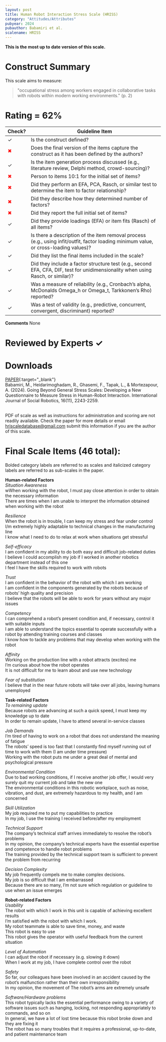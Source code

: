 ```yaml
---
layout: post
title: Human Robot Interaction Stress Scale (HRISS)
category: "Attitudes/Attributes"
pubyear: 2024
pubauthor: Babamiri et al.
scalename: HRISS
---
```


**This is the most up to date version of this scale.**

# Construct Summary

This scale aims to measure:
 
>"occupational stress among workers engaged in collaborative tasks with robots within modern working environments." (p. 2) 


# Rating = 62% 

<table>
  <thead>
    <tr>
      <th>Check?</th>
      <th>Guideline Item</th>
    </tr>
  </thead>
  <tbody>
    <tr>
      <td>&#10003;</td>
      <td>Is the construct defined?</td>
    </tr>
    <tr>
      <td style="color: red;">&#10006;</td>
      <td>Does the final version of the items capture the construct as it has been defined by the authors?</td>
    </tr>
    <tr>
      <td>&#10003;</td>
      <td>Is the item generation process discussed (e.g., literature review, Delphi method, crowd-sourcing)?</td>
    </tr>
    <tr>
      <td style="color: red;">&#10006;</td>
      <td>Person to items 10:1 for the initial set of items?</td>
    </tr>
    <tr>
      <td style="color: red;">&#10006;</td>
      <td>Did they perform an EFA, PCA, Rasch, or similar test to determine the item to factor relationship?</td>
    </tr>
    <tr>
      <td style="color: red;">&#10006;</td>
      <td>Did they describe how they determined number of factors?</td>
    </tr>
    <tr>
      <td style="color: red;">&#10006;</td>
      <td>Did they report the full initial set of items?</td>
    </tr>
    <tr>
      <td>&#10003;</td>
      <td>Did they provide loadings (EFA) or item fits (Rasch) of all items?</td>
    </tr>
    <tr>
      <td>&#10003;</td>
      <td>Is there a description of the item removal process (e.g., using infit/outfit, factor loading minimum value, or cross-loading values)?</td>
    </tr>
    <tr>
      <td>&#10003;</td>
      <td>Did they list the final items included in the scale?</td>
    </tr>
    <tr>
      <td>&#10003;</td>
      <td>Did they include a factor structure test (e.g., second EFA, CFA, DIF, test for unidimensionality when using Rasch, or similar)?</td>
    </tr>
    <tr>
      <td>&#10003;</td>
      <td>Was a measure of reliability (e.g., Cronbach’s alpha, McDonalds Omega_h or Omega_t, Tarkkonen’s Rho) reported?</td>
    </tr>
    <tr>
      <td>&#10003;</td>
      <td>Was a test of validity (e.g., predictive, concurrent, convergent, discriminant) reported?</td>
    </tr>
  </tbody>
</table>

**Comments**
None

# Reviewed by Experts &#10003;


# Downloads
[PAPER](https://link.springer.com/article/10.1007/s12369-024-01183-5){:target="_blank"}
<br>Babamiri, M., Heidarimoghadam, R., Ghasemi, F., Tapak, L., & Mortezapour, A. (2024). Going Beyond General Stress Scales: Developing a New Questionnaire to Measure Stress in Human-Robot Interaction. International Journal of Social Robotics, 16(11), 2243-2259.

<br>PDF of scale as well as instructions for administration and scoring are not readily available. Check the paper for more details or email hriscaledatabase@gmail.com submit this information if you are the author of this scale.

# Final Scale Items (46 total):
Bolded category labels are referred to as scales and italicized category labels are referred to as sub-scales in the paper.

**Human-related Factors**
<br>*Situation Awareness*
<br>wWhen working with the robot, I must pay close attention in order to obtain the necessary information
<br>There are times when I am unable to interpret the information obtained when working
with the robot

*Resilience*
<br>When the robot is in trouble, I can keep my stress and fear under control
<br>I/m extremely highly adaptable to technical changes in the manufacturing line
<br>I know what I need to do to relax at work when situations get stressful

*Self-efficacy*
<br>I am confident in my ability to do both easy and difficult job-related duties
<br>I believe I could accomplish my job if I worked in another robotics department instead
of this one
<br>I feel I have the skills required to work with robots

*Trust*
<br>I am confident in the behavior of the robot with which I am working
<br>I am confident in the components generated by the robots because of robots’ high quality and precision
<br>I believe that the robots will be able to work for years without any major issues

*Competency*
<br>I can comprehend a robot’s present condition and, if necessary, control it with suitable
inputs
<br>I am able to understand the topics essential to operate successfully with a robot by
attending training courses and classes
<br>I know how to tackle any problems that may develop when working with the robot

*Affinity*
<br>Working on the production line with a robot attracts (excites) me
<br>I’m curious about how the robot operates
<br>It is not difficult for me to learn about and use new technology

*Fear of substitution*
<br>I believe that in the near future robots will take over all jobs, leaving humans
unemployed

**Task-related Factors**
<br>*To remaining update*
<br>Because robots are advancing at such a quick speed, I must keep my knowledge up to
date
<br>In order to remain update, I have to attend several in-service classes

*Job Demands*
<br>I’m tired of having to work on a robot that does not understand the meaning of fatigue
<br>The robots’ speed is too fast that I constantly find myself running out of time to work
with them (I am under time pressure)
<br>Working with the robot puts me under a great deal of mental and psychological
pressure

*Environmental Condition*
<br>Due to bad working conditions, if I receive another job offer, I would very surely quit
my current job and take the new one 
<br>The environmental conditions in this robotic workplace, such as noise, vibration, and
dust, are extremely hazardous to my health, and I am concerned

*Skill Utilization*
<br>My job required me to put my capabilities to practice 
<br>In my job, I use the training I received before/after my employment

*Technical Support*
<br>The company’s technical staff arrives immediately to resolve the robot’s problems 
<br>In my opinion, the company’s technical experts have the essential expertise and competence to handle robot problems
<br>The training provided by the technical support team is sufficient to prevent the problem
from recurring

*Decision Complexity*
<br>My job frequently compels me to make complex decisions. 
<br>My job is so difficult that I am embarrassed 
<br>Because there are so many, I’m not sure which regulation or guideline to use when an
issue emerges

**Robot-related Factors**
<br>*Usability*
<br>The robot with which I work in this unit is capable of achieving excellent results
<br>I’m satisfied with the robot with which I work. 
<br>My robot teammate is able to save time, money, and waste 
<br>This robot is easy to use 
<br>This robot gives the operator with useful feedback from the current situation

*Level of Automation*
<br>I can adjust the robot if necessary (e.g. slowing it down)
<br>When I work at my job, I have complete control over the robot

*Safety*
<br>So far, our colleagues have been involved in an accident caused by the robot’s malfunction rather than their own irresponsibility 
<br>In my opinion, the movement of The robot’s arms are extremely unsafe

*Software/Hardware problems*
<br>This robot typically lacks the essential performance owing to a variety of software
issues such as hanging, locking, not responding appropriately to commands, and so on 
<br>In general, we have a lot of lost time because this robot broke down and they are fixing
it
<br>The robot has so many troubles that it requires a professional, up-to-date, and patient
maintenance team


